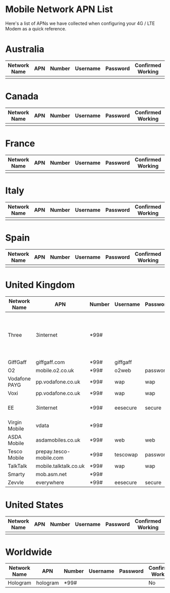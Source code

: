# Mobile Network APN List

Here's a list of APNs we have collected when configuring your 4G / LTE Modem as a quick reference.

# Australia

| Network Name | APN | Number | Username | Password | Confirmed Working | Notes |
| --- | ---  | ---  | ---  | ---  | ---  | --- |
|  |  |  |  |  |  |  |

# Canada

| Network Name | APN | Number | Username | Password | Confirmed Working | Notes |
| --- | ---  | ---  | ---  | ---  | ---  | --- |
|  |  |  |  |  |  |  |

# France

| Network Name | APN | Number | Username | Password | Confirmed Working | Notes |
| --- | ---  | ---  | ---  | ---  | ---  | --- |
|  |  |  |  |  |  |  |

# Italy

| Network Name | APN | Number | Username | Password | Confirmed Working | Notes |
| --- | ---  | ---  | ---  | ---  | ---  | --- |
|  |  |  |  |  |  |  |

# Spain

| Network Name | APN | Number | Username | Password | Confirmed Working | Notes |
| --- | ---  | ---  | ---  | ---  | ---  | --- |
|  |  |  |  |  |  |  |

# United Kingdom

| Network Name | APN | Number | Username | Password | Confirmed Working | Notes |
| --- | ---  | ---  | ---  | ---  | ---  | --- |
| Three | 3internet | *99# |  |  | No | Very likely to work as Smarty is 3 |
| GiffGaff | giffgaff.com | *99# | giffgaff |  | No |  |
| O2 | mobile.o2.co.uk | *99# | o2web | password | No |  |
| Vodafone PAYG | pp.vodafone.co.uk | *99# | wap | wap | No | Same as Voxi |
| Voxi | pp.vodafone.co.uk | *99# | wap | wap | Yes |  |
| EE | 3internet | *99# | eesecure | secure | No | Same as Zevvle |
| Virgin Mobile | vdata | *99# |  |  | No |  |
| ASDA Mobile | asdamobiles.co.uk | *99# | web | web | No |  |
| Tesco Mobile | prepay.tesco-mobile.com | *99# | tescowap | password | No |  |
| TalkTalk | mobile.talktalk.co.uk | *99# | wap | wap | No |  |
| Smarty | mob.asm.net | *99# |  |  | Yes |  |
| Zevvle | everywhere | *99# | eesecure | secure | Yes |  |

# United States

| Network Name | APN | Number | Username | Password | Confirmed Working | Notes |
| --- | ---  | ---  | ---  | ---  | ---  | --- |
|  |  |  |  |  |  |  |

# Worldwide

| Network Name | APN | Number | Username | Password | Confirmed Working | Notes |
| --- | ---  | ---  | ---  | ---  | ---  | --- |
| Hologram | hologram | *99# |  |  | No |  |
